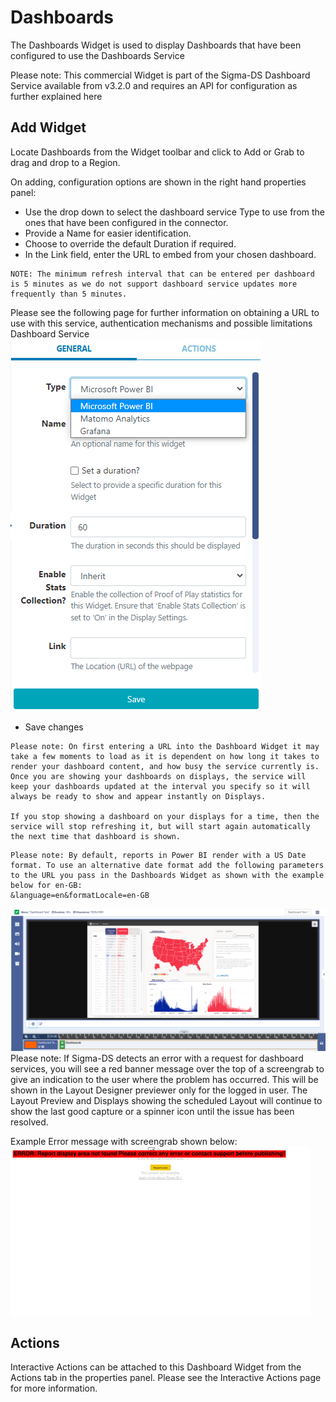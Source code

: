 # Dashboards

The Dashboards Widget is used to display Dashboards that have been configured to use the Dashboards Service

Please note: This commercial Widget is part of the Sigma-DS Dashboard Service available from v3.2.0 and requires an API for configuration as further explained here

## Add Widget

Locate Dashboards from the Widget toolbar and click to Add or Grab to drag and drop to a Region.

On adding, configuration options are shown in the right hand properties panel:

- Use the drop down to select the dashboard service Type to use from the ones that have been configured in the connector.
- Provide a Name for easier identification.
- Choose to override the default Duration if required.
- In the Link field, enter the URL to embed from your chosen dashboard.

```
NOTE: The minimum refresh interval that can be entered per dashboard is 5 minutes as we do not support dashboard service updates more frequently than 5 minutes.
```

Please see the following page for further information on obtaining a URL to use with this service, authentication mechanisms and possible limitations Dashboard Service
![Alt text](dashboard2.png)

- Save changes

```
Please note: On first entering a URL into the Dashboard Widget it may take a few moments to load as it is dependent on how long it takes to render your dashboard content, and how busy the service currently is.
Once you are showing your dashboards on displays, the service will keep your dashboards updated at the interval you specify so it will always be ready to show and appear instantly on Displays.

If you stop showing a dashboard on your displays for a time, then the service will stop refreshing it, but will start again automatically the next time that dashboard is shown.

```

```
Please note: By default, reports in Power BI render with a US Date format. To use an alternative date format add the following parameters to the URL you pass in the Dashboards Widget as shown with the example below for en-GB:
&language=en&formatLocale=en-GB

```

![Alt text](dashboard3.png)
Please note: If Sigma-DS detects an error with a request for dashboard services, you will see a red banner message over the top of a screengrab to give an indication to the user where the problem has occurred. This will be shown in the Layout Designer previewer only for the logged in user. The Layout Preview and Displays showing the scheduled Layout will continue to show the last good capture or a spinner icon until the issue has been resolved.

Example Error message with screengrab shown below:
![Alt text](dashboard4.png)

## Actions

Interactive Actions can be attached to this Dashboard Widget from the Actions tab in the properties panel. Please see the Interactive Actions page for more information.
